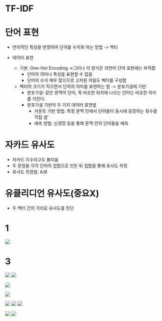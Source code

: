 # TF-IDF




# 단어 표현
- 언어적인 특성을 반영하여 단어를 수치화 하는 방법 -> 백터

- 데이터 표현
	- 기본: One-Hot Encoding ->그러나 이 방식은 자연어 단어 표현에는 부적합
		- 단어의 의미나 특성을 표현할  수 없음
		- 단어의 수가 매우 많으므로 고차원 저밀도 벡터를 구성함
	- 벡터의 크기가 작으면서 단어의 의미를 표현하는 법 -> 분포가설에 기반
		- 분포가설: 같은 문맥의 단어, 즉 비슷한 위치에 나오는 단어는 비슷한 의미를 가진다.
		- 분포가설 기반의 두 가지 데이터 표현법
			- 카운트 기반 방법: 특정 문맥 안에서 단어들이 동시에 등장하는 횟수를 직접 셈'
			- 예측 방법: 신경망 등을 통해 문맥 안의 단어들을 예측




# 자카드 유사도
- 자카드 지수라고도 불리움
- 두 문장을 각각 단어의 집합으로 만든 뒤 집합을 통해 유사도 측정
- 유사도 측정법: A/B


# 유클리디언 유사도(중요X)
- 두 백터 간의 거리로 유사도를 판단



# 1
![](https://i.imgur.com/WdghybG.png)



# 3

![](https://i.imgur.com/qYO3nPx.png)
![](https://i.imgur.com/yJBho5X.png)




![](https://i.imgur.com/HvYOO4j.png)

![](https://i.imgur.com/Rzz6o3n.png)

![](https://i.imgur.com/MsbbEQY.png)
![](https://i.imgur.com/9zOKSEO.png)
![](https://i.imgur.com/ie77l0v.png)


![](https://i.imgur.com/sji4OsQ.png)
![](https://i.imgur.com/s3XIALv.png)
